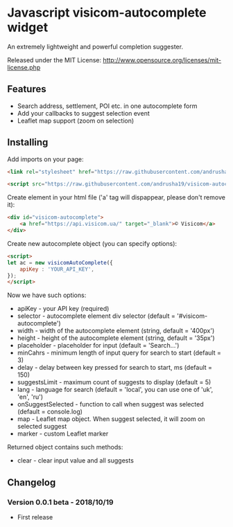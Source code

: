 Javascript visicom-autocomplete widget
===================

An extremely lightweight and powerful completion suggester.

Released under the MIT License: http://www.opensource.org/licenses/mit-license.php

## Features

* Search address, settlement, POI etc. in one autocomplete form
* Add your callbacks to suggest selection event
* Leaflet map support (zoom on selection)

## Installing
Add imports on your page:

```html
<link rel="stylesheet" href="https://raw.githubusercontent.com/andrusha19/visicom-autocomplete/master/visicom-autocomplete.css">
```

```html
<script src="https://raw.githubusercontent.com/andrusha19/visicom-autocomplete/master/visicom-autocomplete.js"></script>
```

Create element in your html file ('a' tag will dispappear, please don't remove it):

```html
<div id="visicom-autocomplete">
    <a href="https://api.visicom.ua/" target="_blank">© Visicom</a>
</div>
```

Create new autocomplete object (you can specify options):
```html
<script>
let ac = new visicomAutoComplete({        
    apiKey : 'YOUR_API_KEY',
});
</script>
```

Now we have such options:
* apiKey - your API key (required)
* selector - autocomplete element div selector (default = '#visicom-autocomplete')
* width - width of the autocomplete element (string, default = '400px')
* height - height of the autocomplete element (string, default = '35px')
* placeholder - placeholder for input (default = 'Search...')
* minCahrs - minimum length of input query for search to start (default = 3)
* delay - delay between key pressed for search to start, ms (default = 150)
* suggestsLimit - maximum count of suggests to display (default = 5)
* lang - language for search (default = 'local', you can use one of 'uk', 'en', 'ru')
* onSuggestSelected - function to call when suggest was selected (default = console.log)
* map - Leaflet map object. When suggest selected, it will zoom on selected suggest
* marker - custom Leaflet marker

Returned object contains such methods:
* clear - clear input value and all suggests

## Changelog

### Version 0.0.1 beta - 2018/10/19

* First release
